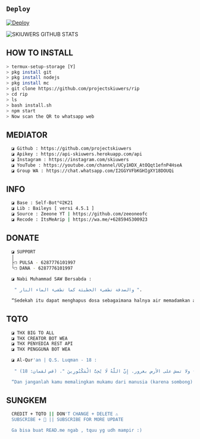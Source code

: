 ## ```Deploy```

[![Deploy](https://www.herokucdn.com/deploy/button.svg)](https://heroku.com/deploy?template=https://github.com/projectskiuwers/rip/)

![SKIUWERS GITHUB STATS](https://github-readme-stats.vercel.app/api?username=projectskiuwers&show_icons=true&theme=radical)


## HOW TO INSTALL
```bash
> termux-setup-storage [Y]
> pkg install git
> pkg install nodejs
> pkg install mc
> git clone https://github.com/projectskiuwers/rip
> cd rip
> ls
> bash install.sh 
> npm start
> Now scan the QR to whatsapp web
```
## MEDIATOR
```bash
  ◪ Github : https://github.com/projectskiuwers
  ◪ Apikey : https://api-skiuwers.herokuapp.com/api
  ◪ Instagram : https://instagram.com/skiuwers
  ◪ YouTube : https://youtube.com/channel/UCy1HDX_AtOQqt1efnP4HseA
  ◪ Group WA : https://chat.whatsapp.com/I2GGYVFbKGHIgXY18DOUQi
```
## INFO  
```bash
  ◪ Base : Self-Bot°©2K21
  ◪ Lib : Baileys [ versi 4.5.1 ]
  ◪ Source : Zeeone YT | https://github.com/zeeoneofc
  ◪ Recode : ItsMeArip | https://wa.me/+6285945300923
```
## DONATE
```bash
  ◪ SUPPORT
  │
  ├❒ PULSA - 6287776101997
  └❒ DANA - 6287776101997

  ◪ Nabi Muhammad SAW Bersabda :

   " والصدقة تطفىء الخطيئة كما تطفىء الماء النار ".

  “Sedekah itu dapat menghapus dosa sebagaimana halnya air memadamkan api.” (HR. Tirmidzi)
```
## TQTO
```bash
  ◪ THX BIG TO ALL
  ◪ THX CREATOR BOT WEA
  ◪ THX PENYEDIA REST API
  ◪ THX PENGGUNA BOT WEA

  ◪ Al-Qur'an | Q.S. Luqman - 18 :
  
   " ولا تبتعد وجهك عن الناس (بسبب الكبرياء) ولا تمش على الأرض بغرور. إِنَّ اللَّهُ لَا يُحِبُّ الْمَكْبُورِينَ ". (قس لقمان: 18)

  “Dan janganlah kamu memalingkan mukamu dari manusia (karena sombong) dan janganlah kamu berjalan di muka bumi dengan angkuh. Sesungguhnya Allah tidak menyukai orang-orang yang sombong lagi membanggakan diri.” (Q.S. Luqman: 18)
```
## SUNGKEM 
```bash
  CREDIT + TQTO || ️DON'T CHANGE + DELETE ⚠️
  SUBSCRIBE + 🔔 || SUBSCRIBE FOR MORE UPDATE

  Ga bisa buat READ.me ngab , tquu yg udh mampir :)
```
